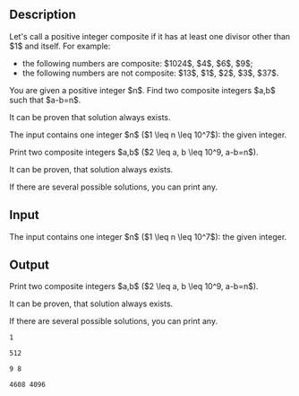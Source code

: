 ## Description

<div><p>Let's call a positive integer <span class="tex-font-style-bf">composite</span> if it has at least one divisor other than $1$ and itself. For example:</p><ul> <li> the following numbers are composite: $1024$, $4$, $6$, $9$; </li><li> the following numbers are not composite: $13$, $1$, $2$, $3$, $37$. </li></ul><p>You are given a positive integer $n$. Find two composite integers $a,b$ such that $a-b=n$.</p><p>It can be proven that solution always exists.</p></div><div class="input-specification"><p>The input contains one integer $n$ ($1 \leq n \leq 10^7$): the given integer.</p></div><div class="output-specification"><p>Print two composite integers $a,b$ ($2 \leq a, b \leq 10^9, a-b=n$).</p><p>It can be proven, that solution always exists.</p><p>If there are several possible solutions, you can print any. </p></div>

## Input

<p>The input contains one integer $n$ ($1 \leq n \leq 10^7$): the given integer.</p>

## Output

<p>Print two composite integers $a,b$ ($2 \leq a, b \leq 10^9, a-b=n$).</p><p>It can be proven, that solution always exists.</p><p>If there are several possible solutions, you can print any. </p>





```input1
1
```




```input2
512
```




```output1
9 8
```




```output2
4608 4096
```


